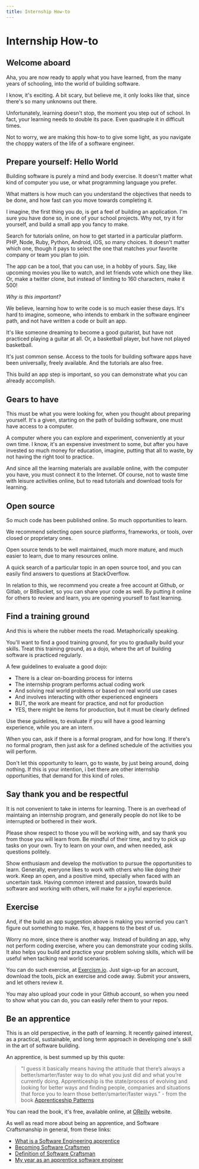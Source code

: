 ```yaml
---
title: Internship How-to
---
```


# Internship How-to

## Welcome aboard

Aha, you are now ready to apply what you have learned, from the many years of schooling, into the world of building software.

I know, it's exciting. A bit scary, but believe me, it only looks like that, since there's so many unknowns out there.

Unfortunately, learning doesn't stop, the moment you step out of school. In fact, your learning needs to double its pace. Even quadruple it in difficult times.

Not to worry, we are making this how-to to give some light, as you navigate the choppy waters of the life of a software engineer.

## Prepare yourself: Hello World

Building software is purely a mind and body exercise. It doesn't matter what kind of computer you use, or what programming language you prefer.

What matters is how much can you understand the objectives that needs to be done, and how fast can you move towards completing it.

I imagine, the first thing you do, is get a feel of building an application. I'm sure you have done so, in one of your school projects. Why not, try it for yourself, and build a small app you fancy to make.

Search for tutorials online, on how to get started in a particular platform. PHP, Node, Ruby, Python, Android, iOS, so many choices. It doesn't matter which one, though it pays to select the one that matches your favorite company or team you plan to join.

The app can be a tool, that you can use, in a hobby of yours. Say, like upcoming movies you like to watch, and let friends vote which one they like. Or, make a twitter clone, but instead of limiting to 160 characters, make it 500!

*Why is this important?*

We believe, learning how to write code is so much easier these days. It's hard to imagine, someone, who intends to embark in the software engineer path, and not have written a code or built an app.

It's like someone dreaming to become a good guitarist, but have not practiced playing a guitar at all. Or, a basketball player, but have not played basketball.

It's just common sense. Access to the tools for building software apps have been universally, freely available. And the tutorials are also free.

This build an app step is important, so you can demonstrate what you can already accomplish.

## Gears to have

This must be what you were looking for, when you thought about preparing yourself. It's a given, starting on the path of building software, one must have access to a computer.

A computer where you can explore and experiment, conveniently at your own time. I know, it's an expensive investment to some, but after you have invested so much money for education, imagine, putting that all to waste, by not having the right tool to practice.

And since all the learning materials are available online, with the computer you have, you must connect it to the Internet. Of course, not to waste time with leisure activities online, but to read tutorials and download tools for learning.

## Open source

So much code has been published online. So much opportunities to learn.

We recommend selecting open source platforms, frameworks, or tools, over closed or proprietary ones.

Open source tends to be well maintained, much more mature, and much easier to learn, due to many resources online.

A quick search of a particular topic in an open source tool, and you can easily find answers to questions at StackOverflow.

In relation to this, we recommend you create a free account at Github, or Gitlab, or BitBucket, so you can share your code as well. By putting it online for others to review and learn, you are opening yourself to fast learning.

## Find a training ground

And this is where the rubber meets the road. Metaphorically speaking.

You'll want to find a good training ground, for you to gradually build your skills. Treat this training ground, as a dojo, where the art of building software is practiced regularly.

A few guidelines to evaluate a good dojo:

* There is a clear on-boarding process for interns
* The internship program performs actual coding work
* And solving real world problems or based on real world use cases
* And involves interacting with other experienced engineers
* BUT, the work are meant for practice, and not for production
* YES, there might be items for production, but it must be clearly defined

Use these guidelines, to evaluate if you will have a good learning experience, while you are an intern.

When you can, ask if there is a formal program, and for how long. If there's no formal program, then just ask for a defined schedule of the activities you will perform.

Don't let this opportunity to learn, go to waste, by just being around, doing nothing. If this is your intention, i bet there are other internship opportunities, that demand for this kind of roles.

## Say thank you and be respectful

It is not convenient to take in interns for learning. There is an overhead of maintaing an internship program, and generally people do not like to be interrupted or bothered in their work.

Please show respect to those you will be working with, and say thank you from those you will learn from. Be mindful of their time, and try to pick up tasks on your own. Try to learn on your own, and when needed, ask questions politely.

Show enthusiasm and develop the motivation to pursue the opportunities to learn. Generally, everyone likes to work with others who like doing their work. Keep an open, and a positive mind, specially when faced with an uncertain task. Having common interest and passion, towards build software and working with others, will make for a joyful experience.

## Exercise

And, if the build an app suggestion above is making you worried you can't figure out something to make. Yes, it happens to the best of us.

Worry no more, since there is another way. Instead of building an app, why not perform coding exercise, where you can demonstrate your coding skills. It also helps you build and practice your problem solving skills, which will be useful when taclking real world scenarios.

You can do such exercise, at [Exercism.io](http://exercism.io/). Just sign-up for an account, download the tools, pick an exercise and code away. Submit your answers, and let others review it.

You may also upload your code in your Github account, so when you need to show what you can do, you can easily refer them to your repos.

## Be an apprentice

This is an old perspective, in the path of learning. It recently gained interest, as a practical, sustainable, and long term approach in developing one's skill in the art of software building.

An apprentice, is best summed up by this quote:

> "I guess it basically means having the attitude that there’s always a better/smarter/faster way to do what you just did and what you’re currently doing. Apprenticeship is the state/process of evolving and looking for better ways and finding people, companies and situations that force you to learn those better/smarter/faster ways." - from the book [Apprenticeship Patterns](http://chimera.labs.oreilly.com/books/1234000001813/ch01.html#what_does_it_mean_to_be_an_apprentice)

You can read the book, it's free, available online, at [OReilly](http://chimera.labs.oreilly.com/books/1234000001813/index.html) website.

As well as read more about being an apprentice, and Software Craftsmanship in general, from these links:

* [What is a Software Engineering apprentice](http://www.getlaura.com/what-is-a-software-engineering-apprentice/)
* [Becoming Software Craftsmen](https://www.infoq.com/news/2014/11/becoming-software-craftsmen)
* [Definition of Software Craftsman](https://8thlight.com/blog/micah-martin/2008/09/21/definition-of-software-craftsman.html)
* [My year as an apprentice software engineer](https://www.sep.com/sep-blog/2014/11/25/my-year-as-an-apprentice-software-engineer/)






